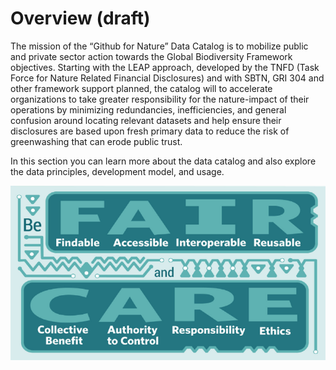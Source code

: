 # Overview (draft)

The mission of the “Github for Nature” Data Catalog is to mobilize public and private sector action towards the Global Biodiversity Framework objectives. Starting with the LEAP approach, developed by the TNFD (Task Force for Nature Related Financial Disclosures) and with SBTN, GRI 304 and other framework support planned, the catalog will to accelerate organizations to take greater responsibility for the nature-impact of their operations by minimizing redundancies, inefficiencies, and general confusion around locating relevant datasets and help ensure their disclosures are based upon fresh primary data to reduce the risk of greenwashing that can erode public trust.

In this section you can learn more about the data catalog and also explore the data principles, development model, and usage.&#x20;

![](<../.gitbook/assets/image (2).png>)
